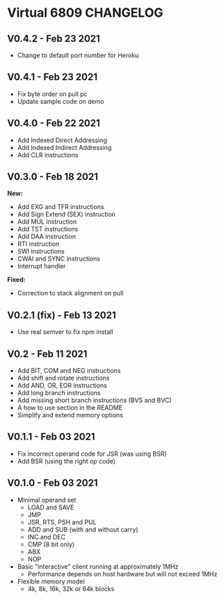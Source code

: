 # Virtual 6809 CHANGELOG #

## V0.4.2 - Feb 23 2021 ##
* Change to default port number for Heroku

## V0.4.1 - Feb 23 2021 ##
* Fix byte order on pull pc
* Update sample code on demo

## V0.4.0 - Feb 22 2021 ##
* Add Indexed Direct Addressing
* Add Indexed Indirect Addressing
* Add CLR instructions

## V0.3.0 - Feb 18 2021 ##
__New:__
* Add EXG and TFR instructions
* Add Sign Extend (SEX) instruction
* Add MUL instruction
* Add TST instructions
* Add DAA instruction
* RTI instruction
* SWI instructions
* CWAI and SYNC instructions
* Interrupt handler

__Fixed:__
* Correction to stack alignment on pull

## V0.2.1 (fix) - Feb 13 2021 ##
* Use real semver to fix npm install

## V0.2 - Feb 11 2021 ##
* Add BIT, COM and NEG instructions
* Add shift and rotate instructions
* Add AND, OR, EOR instructions
* Add long branch instructions
* Add missing short branch instructions (BVS and BVC)
* A how to use section in the README
* Simplify and extend memory options

## V0.1.1 - Feb 03 2021 ##
* Fix incorrect operand code for JSR (was using BSR)
* Add BSR (using the right op code)

## V0.1.0 - Feb 03 2021 ##
* Minimal operand set
  * LOAD and SAVE
  * JMP
  * JSR, RTS, PSH and PUL
  * ADD and SUB (with and without carry)
  * INC and DEC
  * CMP (8 bit only)
  * ABX
  * NOP  
* Basic "interactive" client running at approximately 1MHz
  * Performance depends on host hardware but will not exceed 1MHz
* Flexible memory model 
  * 4k, 8k, 16k, 32k or 64k blocks